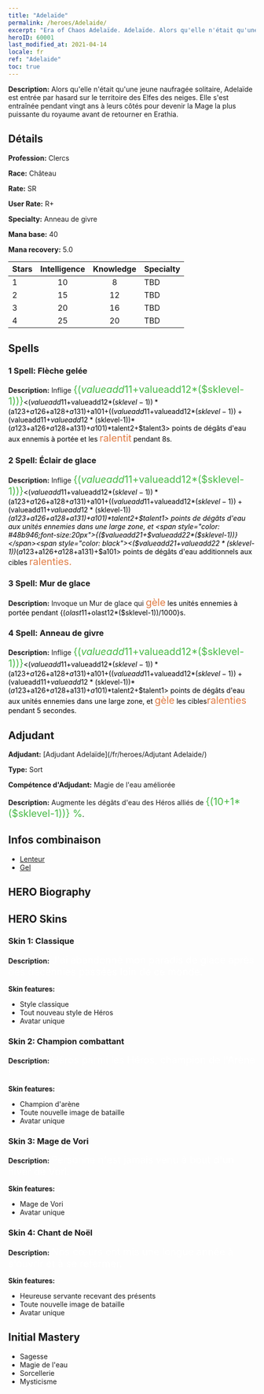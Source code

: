 ```yaml
---
title: "Adelaïde"
permalink: /heroes/Adelaide/
excerpt: "Era of Chaos Adelaïde. Adelaïde. Alors qu'elle n'était qu'une jeune naufragée solitaire, Adelaïde est entrée par hasard sur le territoire des Elfes des neiges. Elle s'est entraînée pendant vingt ans à leurs côtés pour devenir la Mage la plus puissante du royaume avant de retourner en Erathia."
heroID: 60001
last_modified_at: 2021-04-14
locale: fr
ref: "Adelaide"
toc: true
---
```

 **Description:** Alors qu'elle n'était qu'une jeune naufragée solitaire, Adelaïde est entrée par hasard sur le territoire des Elfes des neiges. Elle s'est entraînée pendant vingt ans à leurs côtés pour devenir la Mage la plus puissante du royaume avant de retourner en Erathia.
## Détails
 **Profession:** Clercs

 **Race:** Château

 **Rate:** SR

 **User Rate:** R+

 **Specialty:** Anneau de givre

 **Mana base:** 40

 **Mana recovery:** 5.0


  | Stars   |  Intelligence  |    Knowledge   |      Specialty     |
  |---------|:---------------:|:---------------:|--------------------|
  |    1    | 10 | 8 | TBD |
  |    2    | 15 | 12 | TBD |
  |    3    | 20 | 16 | TBD |
  |    4    | 25 | 20 | TBD |

## Spells
### 1 Spell: Flèche gelée
 **Description:** Inflige <span style="color: #48b946;font-size:20px">{($valueadd11+$valueadd12*($sklevel-1))}</span><span style="color: black"><($valueadd11+$valueadd12*($sklevel-1))*($a123+$a126+$a128+$a131)+$a101+(($valueadd11+$valueadd12*($sklevel-1))+($valueadd11+$valueadd12*($sklevel-1))*($a123+$a126+$a128+$a131)+$a101)*$talent2+$talent3> points de dégâts d'eau aux ennemis à portée et les <span style="color: #e07c44;font-size:20px">ralentit</span><span style="color: black"> pendant 8s.

### 2 Spell: Éclair de glace
 **Description:** Inflige <span style="color: #48b946;font-size:20px">{($valueadd11+$valueadd12*($sklevel-1))}</span><span style="color: black"><($valueadd11+$valueadd12*($sklevel-1))*($a123+$a126+$a128+$a131)+$a101+(($valueadd11+$valueadd12*($sklevel-1))+($valueadd11+$valueadd12*($sklevel-1))*($a123+$a126+$a128+$a131)+$a101)*$talent2+$talent1> points de dégâts d'eau aux unités ennemies dans une large zone, et <span style="color: #48b946;font-size:20px">{($valueadd21+$valueadd22*($sklevel-1))}</span><span style="color: black"><($valueadd21+$valueadd22*($sklevel-1))*($a123+$a126+$a128+$a131)+$a101> points de dégâts d'eau additionnels aux cibles <span style="color: #e07c44;font-size:20px">ralenties.</span><span style="color: black">

### 3 Spell: Mur de glace
 **Description:** Invoque un Mur de glace qui <span style="color: #e07c44;font-size:20px">gèle</span><span style="color: black"> les unités ennemies à portée pendant {($olast11+$olast12*($sklevel-1))/1000}s.

### 4 Spell: Anneau de givre
 **Description:** Inflige <span style="color: #48b946;font-size:20px">{($valueadd11+$valueadd12*($sklevel-1))}</span><span style="color: black"><($valueadd11+$valueadd12*($sklevel-1))*($a123+$a126+$a128+$a131)+$a101+(($valueadd11+$valueadd12*($sklevel-1))+($valueadd11+$valueadd12*($sklevel-1))*($a123+$a126+$a128+$a131)+$a101)*$talent2+$talent1> points de dégâts d'eau aux unités ennemies dans une large zone, et <span style="color: #e07c44;font-size:20px">gèle</span><span style="color: black"> les cibles<span style="color: #e07c44;font-size:20px">ralenties</span><span style="color: black"> pendant 5 secondes.


## Adjudant

 **Adjudant:**  [Adjudant Adelaïde](/fr/heroes/Adjutant Adelaide/) 

 **Type:**  Sort 

 **Compétence d'Adjudant:**  Magie de l'eau améliorée 

 **Description:** Augmente les dégâts d'eau des Héros alliés de <span style="color: #48b946;font-size:20px">{(10+1*($sklevel-1))} %</span><span style="color: black">.

## Infos combinaison

* [Lenteur](/fr/combination/Lenteur/) 
* [Gel](/fr/combination/Gel/) 

## HERO Biography

## HERO Skins
### Skin 1: **Classique**

 **Description:** <span style="color: #ffffff;font-size:20px">J'ai abandonné mon paradis de glace après des décennies passées loin de ce monde. </span>

 **Skin features:** 

   - Style classique
   - Tout nouveau style de Héros
   - Avatar unique

### Skin 2: **Champion combattant**

 **Description:** <span style="color: #ffffff;font-size:20px">Héros parmi les Héros, champion de l'Arène ! </span>

 **Skin features:** 

   - Champion d'arène
   - Toute nouvelle image de bataille
   - Avatar unique

### Skin 3: **Mage de Vori**

 **Description:** <span style="color: #ffffff;font-size:20px">Personne n'est jamais venu à bout d'un hiver de Vori.</span>

 **Skin features:** 

   - Mage de Vori
   - Avatar unique

### Skin 4: **Chant de Noël**

 **Description:** <span style="color: #ffffff;font-size:20px">Nos cœurs ont mis une longue année à s'ouvrir et à se refermer.</span>

 **Skin features:** 

   - Heureuse servante recevant des présents
   - Toute nouvelle image de bataille
   - Avatar unique


## Initial Mastery
   - Sagesse
   - Magie de l'eau
   - Sorcellerie
   - Mysticisme
